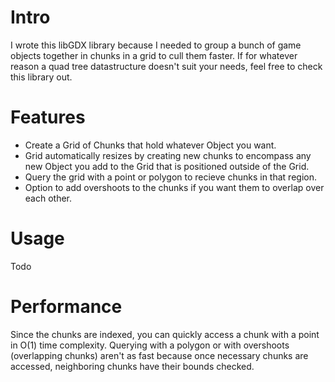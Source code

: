 # Intro #

I wrote this libGDX library because I needed to group a bunch of game objects together in chunks in a grid to cull them faster.
If for whatever reason a quad tree datastructure doesn't suit your needs, feel free to check this library out.


# Features #

* Create a Grid of Chunks that hold whatever Object you want.
* Grid automatically resizes by creating new chunks to encompass any new Object you add to the Grid that is positioned outside of the Grid.
* Query the grid with a point or polygon to recieve chunks in that region.
* Option to add overshoots to the chunks if you want them to overlap over each other.


# Usage #

Todo


# Performance #

Since the chunks are indexed, you can quickly access a chunk with a point in O(1) time complexity. Querying with a polygon or with overshoots (overlapping chunks) aren't as fast because once necessary chunks are accessed, neighboring chunks have their bounds checked.
